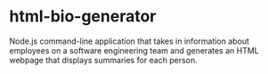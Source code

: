 # html-bio-generator
Node.js command-line application that takes in information about employees on a software engineering team and generates an HTML webpage that displays summaries for each person.
